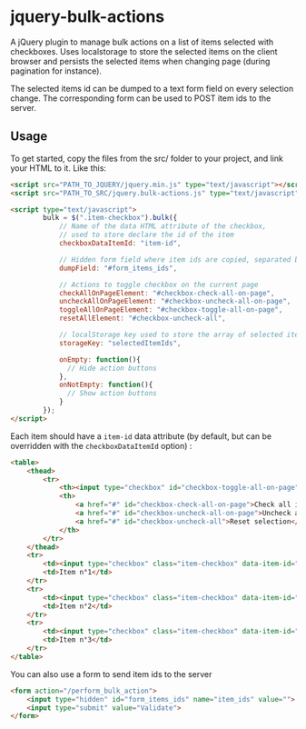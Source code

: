 jquery-bulk-actions
===================

A jQuery plugin to manage bulk actions on a list of items selected with checkboxes. Uses localstorage to store the selected items on the client browser and persists the selected items when changing page (during pagination for instance).

The selected items id can be dumped to a text form field on every selection change. The corresponding form can be used to POST item ids to the server.

Usage
-----

To get started, copy the files from the src/ folder to your project, and link your HTML to it. Like this:

``` html
<script src="PATH_TO_JQUERY/jquery.min.js" type="text/javascript"></script>
<script src="PATH_TO_SRC/jquery.bulk-actions.js" type="text/javascript"></script>

<script type="text/javascript">
		bulk = $(".item-checkbox").bulk({
			// Name of the data HTML attribute of the checkbox, 
			// used to store declare the id of the item
			checkboxDataItemId: "item-id",

			// Hidden form field where item ids are copied, separated by a comma
			dumpField: "#form_items_ids",

			// Actions to toggle checkbox on the current page
			checkAllOnPageElement: "#checkbox-check-all-on-page",
			uncheckAllOnPageElement: "#checkbox-uncheck-all-on-page",
			toggleAllOnPageElement: "#checkbox-toggle-all-on-page",
			resetAllElement: "#checkbox-uncheck-all",

			// localStorage key used to store the array of selected item ids 
			storageKey: "selectedItemIds",

			onEmpty: function(){
			  // Hide action buttons
			},
			onNotEmpty: function(){
			  // Show action buttons
			}
		});
</script>
```

Each item should have a ``item-id`` data attribute (by default, but can be overridden with the ``checkboxDataItemId`` option) :

``` html
<table>
	<thead>
		<tr>
			<th><input type="checkbox" id="checkbox-toggle-all-on-page"/></th>
			<th>
				<a href="#" id="checkbox-check-all-on-page">Check all items on this page</a> | 
				<a href="#" id="checkbox-uncheck-all-on-page">Uncheck all items on this page</a> |
				<a href="#" id="checkbox-uncheck-all">Reset selection</a> |
			</th>
		</tr>
	</thead>
	<tr>
		<td><input type="checkbox" class="item-checkbox" data-item-id="56879" /></td>
		<td>Item n°1</td>
	</tr>
	<tr>
		<td><input type="checkbox" class="item-checkbox" data-item-id="568789" /></td>
		<td>Item n°2</td>
	</tr>
	<tr>
		<td><input type="checkbox" class="item-checkbox" data-item-id="568789" /></td>
		<td>Item n°3</td>
	</tr>
</table>	
```

You can also use a form to send item ids to the server

``` html
<form action="/perform_bulk_action">
	<input type="hidden" id="form_items_ids" name="item_ids" value="">
	<input type="submit" value="Validate">
</form>
```